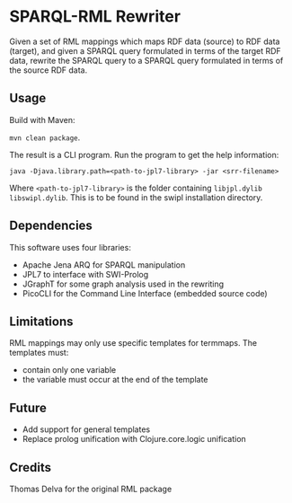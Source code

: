 # SPARQL-RML Rewriter
Given a set of RML mappings which maps RDF data (source) to RDF data (target),
and given a SPARQL query formulated in terms of the target RDF data, rewrite the 
SPARQL query to a SPARQL query formulated in terms of the source RDF data.

## Usage
Build with Maven:

`mvn clean package`. 

The result is a CLI program. 
Run the program to get the help information:

`java -Djava.library.path=<path-to-jpl7-library> -jar <srr-filename>`

Where `<path-to-jpl7-library>` is the folder containing `libjpl.dylib` `libswipl.dylib`. 
This is to be found in the swipl installation directory.

## Dependencies
This software uses four libraries:
+ Apache Jena ARQ for SPARQL manipulation
+ JPL7 to interface with SWI-Prolog
+ JGraphT for some graph analysis used in the rewriting
+ PicoCLI for the Command Line Interface (embedded source code)

## Limitations
RML mappings may only use specific templates for termmaps. The templates must:
+ contain only one variable
+ the variable must occur at the end of the template

## Future
+ Add support for general templates
+ Replace prolog unification with Clojure.core.logic unification

## Credits
Thomas Delva for the original RML package